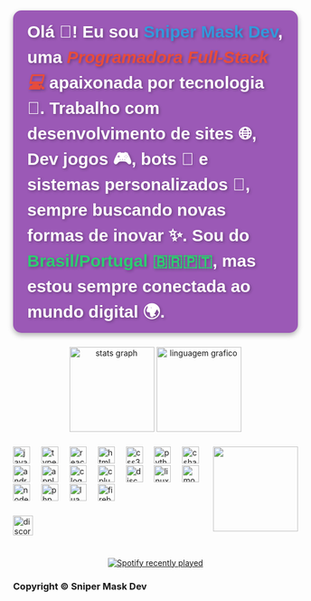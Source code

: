<h2 style="text-align: left; font-family: 'Arial', sans-serif; font-size: 30px; font-weight: 700; color: #333; line-height: 1.5; padding: 15px 25px; background-color: #9b59b6; color: white; text-shadow: 2px 2px 5px rgba(0, 0, 0, 0.3); border-radius: 15px; box-shadow: 0px 4px 10px rgba(0, 0, 0, 0.3);">
  Olá 👋! Eu sou <span style="color: #3498db;">Sniper Mask Dev</span>, uma <span style="font-style: italic; color: #e74c3c;">Programadora Full-Stack 💻</span> apaixonada por tecnologia 🚀. 
  Trabalho com desenvolvimento de sites 🌐, Dev jogos 🎮, bots 🤖 e sistemas personalizados 🔧, sempre buscando novas formas de inovar ✨. 
  Sou do <span style="font-weight: bold; color: #2ecc71;">Brasil/Portugal 🇧🇷🇵🇹</span>, mas estou sempre conectada ao mundo digital 🌍.
</h2>

###

<div align="center">
  <img src="https://github-readme-stats.vercel.app/api?username=snipermaskdevs&hide_title=false&hide_rank=false&show_icons=true&include_all_commits=true&count_private=true&disable_animations=false&theme=dracula&locale=en&hide_border=false" height="150" alt="stats graph"  />
  <img src="https://github-readme-stats.vercel.app/api/top-langs?username=snipermaskdevs&locale=en&hide_title=false&layout=compact&card_width=320&langs_count=5&theme=dracula&hide_border=false" height="150" alt="linguagem grafico"  />
</div>

###

<img align="right" height="150" src="https://i.imgflip.com/65efzo.gif"  />

###

<div align="left">
  <img src="https://cdn.jsdelivr.net/gh/devicons/devicon/icons/javascript/javascript-original.svg" height="30" alt="javascript logo"  />
  <img width="12" />
  <img src="https://cdn.jsdelivr.net/gh/devicons/devicon/icons/typescript/typescript-original.svg" height="30" alt="typescript logo"  />
  <img width="12" />
  <img src="https://cdn.jsdelivr.net/gh/devicons/devicon/icons/react/react-original.svg" height="30" alt="react logo"  />
  <img width="12" />
  <img src="https://cdn.jsdelivr.net/gh/devicons/devicon/icons/html5/html5-original.svg" height="30" alt="html5 logo"  />
  <img width="12" />
  <img src="https://cdn.jsdelivr.net/gh/devicons/devicon/icons/css3/css3-original.svg" height="30" alt="css3 logo"  />
  <img width="12" />
  <img src="https://cdn.jsdelivr.net/gh/devicons/devicon/icons/python/python-original.svg" height="30" alt="python logo"  />
  <img width="12" />
  <img src="https://cdn.jsdelivr.net/gh/devicons/devicon/icons/csharp/csharp-original.svg" height="30" alt="csharp logo"  />
  <img width="12" />
  <img src="https://cdn.jsdelivr.net/gh/devicons/devicon/icons/androidstudio/androidstudio-original.svg" height="30" alt="androidstudio logo"  />
  <img width="12" />
  <img src="https://cdn.jsdelivr.net/gh/devicons/devicon/icons/apple/apple-original.svg" height="30" alt="apple logo"  />
  <img width="12" />
  <img src="https://cdn.jsdelivr.net/gh/devicons/devicon/icons/c/c-original.svg" height="30" alt="c logo"  />
  <img width="12" />
  <img src="https://cdn.jsdelivr.net/gh/devicons/devicon/icons/cplusplus/cplusplus-original.svg" height="30" alt="cplusplus logo"  />
  <img width="12" />
  <img src="https://cdn.jsdelivr.net/gh/devicons/devicon/icons/discordjs/discordjs-original.svg" height="30" alt="discordjs logo"  />
  <img width="12" />
  <img src="https://cdn.jsdelivr.net/gh/devicons/devicon/icons/linux/linux-original.svg" height="30" alt="linux logo"  />
  <img width="12" />
  <img src="https://cdn.jsdelivr.net/gh/devicons/devicon/icons/mongodb/mongodb-original.svg" height="30" alt="mongodb logo"  />
  <img width="12" />
  <img src="https://cdn.jsdelivr.net/gh/devicons/devicon/icons/nodejs/nodejs-original.svg" height="30" alt="nodejs logo"  />
  <img width="12" />
  <img src="https://cdn.jsdelivr.net/gh/devicons/devicon/icons/php/php-original.svg" height="30" alt="php logo"  />
  <img width="12" />
  <img src="https://cdn.jsdelivr.net/gh/devicons/devicon/icons/lua/lua-original.svg" height="30" alt="lua logo"  />
  <img width="12" />
  <img src="https://cdn.jsdelivr.net/gh/devicons/devicon/icons/firebase/firebase-plain.svg" height="30" alt="firebase logo"  />
</div>

###

<div align="left">
  <a href="https://discord.gg/JHakhkXahT" target="_blank">
    <img src="https://img.shields.io/static/v1?message=Discord&logo=discord&label=&color=7289DA&logoColor=white&labelColor=&style=for-the-badge" height="35" alt="discord logo"  />
  </a>
</div>

###

<br clear="both">

<div align="center">
  <a href="https://open.spotify.com/user/317a6i77ot7rbu5gololzzqptciq">
    <img src="https://spotify-recently-played-readme.vercel.app/api?user=317a6i77ot7rbu5gololzzqptciq&count=5&unique=false" alt="Spotify recently played"  />
  </a>
</div>

  <h3>Copyright © Sniper Mask Dev</h3>

